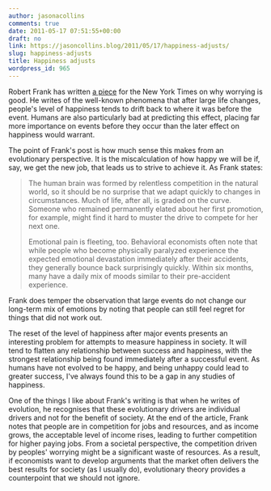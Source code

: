 ```yaml
---
author: jasonacollins
comments: true
date: 2011-05-17 07:51:55+00:00
draft: no
link: https://jasoncollins.blog/2011/05/17/happiness-adjusts/
slug: happiness-adjusts
title: Happiness adjusts
wordpress_id: 965
---
```


Robert Frank has written [a piece](http://www.nytimes.com/2011/05/15/business/economy/15view.html?_r=1) for the New York Times on why worrying is good. He writes of the well-known phenomena that after large life changes, people's level of happiness tends to drift back to where it was before the event. Humans are also particularly bad at predicting this effect, placing far more importance on events before they occur than the later effect on happiness would warrant.

The point of Frank's post is how much sense this makes from an evolutionary perspective. It is the miscalculation of how happy we will be if, say, we get the new job, that leads us to strive to achieve it. As Frank states:

>The human brain was formed by relentless competition in the natural  world, so it should be no surprise that we adapt quickly to changes in  circumstances. Much of life, after all, is graded on the curve. Someone  who remained permanently elated about her first promotion, for example,  might find it hard to muster the drive to compete for her next one.
>
>Emotional pain is fleeting, too. Behavioral economists often note that  while people who become physically paralyzed experience the expected  emotional devastation immediately after their accidents, they generally  bounce back surprisingly quickly. Within six months, many have a daily  mix of moods similar to their pre-accident experience.

Frank does temper the observation that large events do not change our  long-term mix of emotions by noting that people can still feel regret  for things that did not work out.

The reset of the level of happiness after major events presents an interesting problem for attempts to measure happiness in society. It will tend to flatten any relationship between success and happiness, with the strongest relationship being found immediately after a successful event. As humans have not evolved to be happy, and being unhappy could lead to greater success, I've always found this to be a gap in any studies of happiness.

One of the things I like about Frank's writing is that when he writes of evolution, he recognises that these evolutionary drivers are individual drivers and not for the benefit of society. At the end of the article, Frank notes that people are in competition for jobs and resources, and as income grows, the acceptable level of income rises, leading to further competition for higher paying jobs. From a societal perspective, the competition driven by peoples' worrying might be a significant waste of resources. As a result, if economists want to develop arguments that the market often delivers the best results for society (as I usually do), evolutionary theory provides a counterpoint that we should not ignore.
